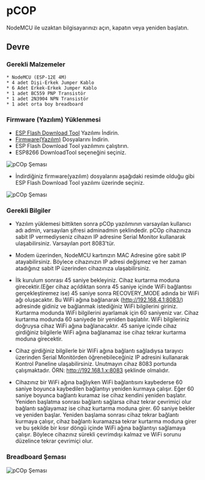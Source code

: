 # pCOP

NodeMCU ile uzaktan bilgisayarınızı açın, kapatın veya yeniden başlatın.

## Devre

  ### Gerekli Malzemeler
    * NodeMCU (ESP-12E 4M)
    * 4 adet Dişi-Erkek Jumper Kablo
    * 6 Adet Erkek-Erkek Jumper Kablo
    * 1 adet BC559 PNP Transistör
    * 1 adet 2N3904 NPN Transistör
    * 1 adet orta boy breadboard

  ### Firmware (Yazılım) Yüklenmesi
  - [ESP Flash Download Tool](https://www.espressif.com/en/support/download/other-tools) Yazılımı İndirin.
  - [Firmware(Yazılım)](https://github.com/muhep06/pcop/tree/master/firmware) Dosyalarını İndirin.
  - ESP Flash Download Tool yazılımını çalıştırın.
  - ESP8266 DownloadTool seçeneğini seçiniz.

  ![pCOp Şeması](https://raw.githubusercontent.com/muhep06/pcop/master/images/adim1.PNG)

  - İndirdiğiniz firmware(yazılım) dosyalarını aşağıdaki resimde olduğu gibi ESP Flash Download Tool yazılımı üzerinde seçiniz.

  ![pCOp Şeması](https://raw.githubusercontent.com/muhep06/pcop/master/images/adim2.PNG)

  ### Gerekli Bilgiler
  - Yazılım yüklemesi bittikten sonra pCOp yazılımının varsayılan kullanıcı adı admin, varsayılan şifresi adminadmin şeklindedir. pCOp cihazınıza sabit IP vermediyseniz cihazın IP adresine Serial Monitor kullanarak ulaşabilirsiniz. Varsayılan port 8083'tür.

  - Modem üzerinden, NodeMCU kartınızın MAC Adresine göre sabit IP atayabilirsiniz. Böylece cihazınızın IP adresi değişmez ve her zaman atadığınız sabit IP üzerinden cihazınıza ulaşabilirsiniz.
  
  - İlk kurulum sonrası 45 saniye bekleyiniz. Cihaz kurtarma moduna girecektir.(Eğer cihaz açıldıktan sonra 45 saniye içinde WiFi bağlantısı gerçekleştiremez ise) 45 saniye sonra RECOVERY_MODE adında bir WiFi ağı oluşacaktır. Bu WiFi ağına bağlanarak (http://192.168.4.1:8083/) adresinde gidiniz ve bağlanmak istediğiniz WiFi bilgilerini giriniz. Kurtarma modunda WiFi bilgilerini ayarlamak için 60 saniyeniz var. Cihaz kurtarma modunda 60 saniyede bir yeniden başlatılır. WiFi bilgileriniz doğruysa cihaz WiFi ağına bağlanacaktır. 45 saniye içinde cihaz girdiğiniz bilgilerle WiFi ağına bağlanamaz ise cihaz tekrar kurtarma moduna girecektir.

  - Cihaz girdiğiniz bilgilerle bir WiFi ağına bağlantı sağladıysa tarayıcı üzerinden Serial Monitörden öğrenebileceğiniz IP adresini kullanarak Kontrol Paneline ulaşabilirsiniz. Unutmayın cihaz 8083 portunda çalışmaktadır. ÖRN: http://192.168.1.x:8083 şeklinde olmalıdır.

  - Cihazınız bir WiFi ağına bağlıyken WiFi bağlantısını kaybederse 60 saniye boyunca kaybedilen bağlantıyı yeniden kurmaya çalışır. Eğer 60 saniye boyunca bağlantı kuramaz ise cihaz kendini yeniden başlatır. Yeniden başlatma sonrası bağlantı sağlarsa cihaz tekrar çevrimiçi olur bağlantı sağlayamaz ise cihaz kurtarma moduna girer. 60 saniye bekler ve yeniden başlar. Yeniden başlama sonrası cihaz tekrar bağlantı kurmaya çalışır, cihaz bağlantı kuramazsa tekrar kurtarma moduna girer ve bu şekilde bir kısır döngü içinde WiFi ağına bağlantıyı sağlamaya çalışır. Böylece cihazınız sürekli çevrimdışı kalmaz ve WiFi sorunu düzelince tekrar çevrimiçi olur.
  
  ### Breadboard Şeması
  ![pCOp Şeması](https://raw.githubusercontent.com/muhep06/pcop/master/images/pcop-turkish_bb.png)